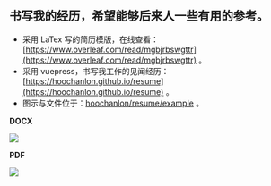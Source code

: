## 书写我的经历，希望能够后来人一些有用的参考。

* 采用 LaTex 写的简历模版，在线查看：[https://www.overleaf.com/read/mgbjrbswgttr](https://www.overleaf.com/read/mgbjrbswgttr) 。
* 采用 vuepress，书写我工作的见闻经历：[https://hoochanlon.github.io/resume](https://hoochanlon.github.io/resume) 。
* 图示与文件位于：[hoochanlon/resume/example](https://github.com/hoochanlon/resume/tree/main/example) 。

**DOCX**

![](https://cdn.statically.io/gh/hoochanlon/resume/main/resume.jpg)

**PDF**

<!--![](https://cdn.statically.io/gh/hoochanlon/resume/main/resume.png)-->

![](https://raw.githubusercontent.com/hoochanlon/resume/main/example/resume.png)






